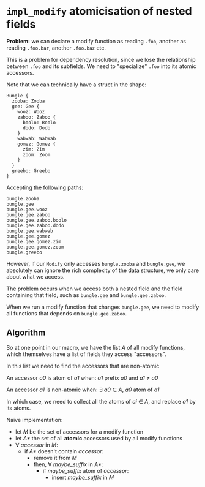 # `impl_modify` atomicisation of nested fields

**Problem:** we can declare a modify function as reading `.foo`, another as
reading `.foo.bar`, another `.foo.baz` etc.

This is a problem for dependency resolution, since we lose the relationship
between `.foo` and its subfields. We need to "specialize" `.foo` into its
atomic accessors.

Note that we can technically have a struct in the shape:

```
Bungle {
  zooba: Zooba
  gee: Gee {
    wooz: Wooz
    zaboo: Zaboo {
      boolo: Boolo
      dodo: Dodo
    }
    wabwab: WabWab
    gomez: Gomez {
      zim: Zim
      zoom: Zoom
    }
  }
  greebo: Greebo
}
```

Accepting the following paths:

```
bungle.zooba
bungle.gee
bungle.gee.wooz
bungle.gee.zaboo
bungle.gee.zaboo.boolo
bungle.gee.zaboo.dodo
bungle.gee.wabwab
bungle.gee.gomez
bungle.gee.gomez.zim
bungle.gee.gomez.zoom
bungle.greebo
```

However, if our `Modify` only accesses `bungle.zooba` and `bungle.gee`, we
absolutely can ignore the rich complexity of the data structure, we only care
about what we access.

The problem occurs when we access both a nested field and the field
containing that field, such as `bungle.gee` and `bungle.gee.zaboo`.

When we run a modify function that changes `bungle.gee`, we need to modify all
functions that depends on `bungle.gee.zaboo`.

## Algorithm

So at one point in our macro, we have the list _A_ of all modify functions, which
themselves have a list of fields they access "accessors".

In this list we need to find the accessors that are non-atomic

An accessor _a0_ is atom of _a1_ when: _a1_ prefix _a0_ and _a1_ ≠ _a0_

An accessor _a1_ is non-atomic when:
∃ _a0_ ∈ _A_, _a0_ atom of _a1_

In which case, we need to collect all the atoms of _ai_ ∈ _A_, and replace
_a1_ by its atoms.

Naive implementation:

* let _M_ be the set of accessors for a modify function
* let _A*_ the set of all **atomic** accessors used by all modify functions
* ∀ _accessor_ in _M_:
  * if _A*_ doesn't contain _accessor_:
    * remove it from _M_
    * then, ∀ _maybe_suffix_ in _A*_:
      * if _maybe_suffix_ atom of _accessor_:
        * insert _maybe_suffix_ in _M_
